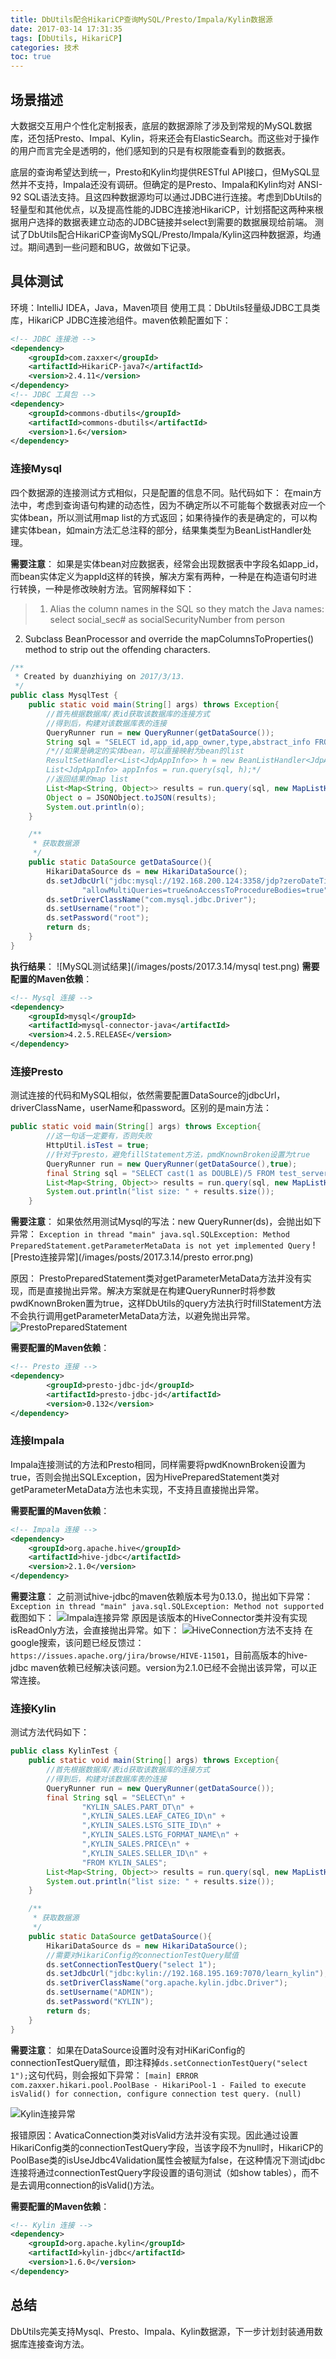 ```yaml
---
title: DbUtils配合HikariCP查询MySQL/Presto/Impala/Kylin数据源
date: 2017-03-14 17:31:35
tags: [DbUtils, HikariCP]
categories: 技术
toc: true
---
```


## 场景描述
大数据交互用户个性化定制报表，底层的数据源除了涉及到常规的MySQL数据库，还包括Presto、Impal、Kylin，将来还会有ElasticSearch。而这些对于操作的用户而言完全是透明的，他们感知到的只是有权限能查看到的数据表。
<!--more-->

底层的查询希望达到统一，Presto和Kylin均提供RESTful API接口，但MySQL显然并不支持，Impala还没有调研。但确定的是Presto、Impala和Kylin均对 ANSI-92 SQL语法支持。且这四种数据源均可以通过JDBC进行连接。考虑到DbUtils的轻量型和其他优点，以及提高性能的JDBC连接池HikariCP，计划搭配这两种来根据用户选择的数据表建立动态的JDBC链接并select到需要的数据展现给前端。
测试了DbUtils配合HikariCP查询MySQL/Presto/Impala/Kylin这四种数据源，均通过。期间遇到一些问题和BUG，故做如下记录。

## 具体测试
环境：IntelliJ IDEA，Java，Maven项目
使用工具：DbUtils轻量级JDBC工具类库，HikariCP JDBC连接池组件。maven依赖配置如下：
```xml
<!-- JDBC 连接池 -->
<dependency>
    <groupId>com.zaxxer</groupId>
    <artifactId>HikariCP-java7</artifactId>
    <version>2.4.11</version>
</dependency>
<!-- JDBC 工具包 -->
<dependency>
    <groupId>commons-dbutils</groupId>
    <artifactId>commons-dbutils</artifactId>
    <version>1.6</version>
</dependency>
```

### 连接Mysql
四个数据源的连接测试方式相似，只是配置的信息不同。贴代码如下：
在main方法中，考虑到查询语句构建的动态性，因为不确定所以不可能每个数据表对应一个实体bean，所以测试用map list的方式返回；如果待操作的表是确定的，可以构建实体bean，如main方法汇总注释的部分，结果集类型为BeanListHandler处理。

**需要注意**：
如果是实体bean对应数据表，经常会出现数据表中字段名如app_id，而bean实体定义为appId这样的转换，解决方案有两种，一种是在构造语句时进行转换，一种是修改映射方法。官网解释如下：
>1. Alias the column names in the SQL so they match the Java names: select social_sec# as socialSecurityNumber from person
2. Subclass BeanProcessor and override the mapColumnsToProperties() method to strip out the offending characters.

``` Java
/**
 * Created by duanzhiying on 2017/3/13.
 */
public class MysqlTest {
    public static void main(String[] args) throws Exception{
        //首先根据数据库/表id获取该数据库的连接方式
        //得到后，构建对该数据库表的连接
        QueryRunner run = new QueryRunner(getDataSource());
        String sql = "SELECT id,app_id,app_owner,type,abstract_info FROM jdp_app_info";
        /*//如果是确定的实体bean，可以直接映射为bean的list
        ResultSetHandler<List<JdpAppInfo>> h = new BeanListHandler<JdpAppInfo>(JdpAppInfo.class);
        List<JdpAppInfo> appInfos = run.query(sql, h);*/
        //返回结果的map list
        List<Map<String, Object>> results = run.query(sql, new MapListHandler());
        Object o = JSONObject.toJSON(results);
        System.out.println(o);
    }

    /**
     * 获取数据源
     */
    public static DataSource getDataSource(){
        HikariDataSource ds = new HikariDataSource();
        ds.setJdbcUrl("jdbc:mysql://192.168.200.124:3358/jdp?zeroDateTimeBehavior=convertToNull&" +
                "allowMultiQueries=true&noAccessToProcedureBodies=true");
        ds.setDriverClassName("com.mysql.jdbc.Driver");
        ds.setUsername("root");
        ds.setPassword("root");
        return ds;
    }
}
```

**执行结果**：
 ![MySQL测试结果](/images/posts/2017.3.14/mysql test.png)
**需要配置的Maven依赖**：
```xml
<!-- Mysql 连接 -->
<dependency>
    <groupId>mysql</groupId>
    <artifactId>mysql-connector-java</artifactId>
    <version>4.2.5.RELEASE</version>
</dependency>
```

### 连接Presto
测试连接的代码和MySQL相似，依然需要配置DataSource的jdbcUrl，driverClassName，userName和password。区别的是main方法：
```java
public static void main(String[] args) throws Exception{
        //这一句话一定要有，否则失败
        HttpUtil.isTest = true;
        //针对于presto，避免fillStatement方法，pmdKnownBroken设置为true
        QueryRunner run = new QueryRunner(getDataSource(),true);
        final String sql = "SELECT cast(1 as DOUBLE)/5 FROM test_server limit 1";
        List<Map<String, Object>> results = run.query(sql, new MapListHandler());
        System.out.println("list size: " + results.size());
    }
```

**需要注意**：
如果依然用测试Mysql的写法：new QueryRunner(ds)，会抛出如下异常：
`Exception in thread "main" java.sql.SQLException: Method PreparedStatement.getParameterMetaData is not yet implemented Query`
 ![Presto连接异常](/images/posts/2017.3.14/presto error.png)

 原因：
 PrestoPreparedStatement类对getParameterMetaData方法并没有实现，而是直接抛出异常。解决方案就是在构建QueryRunner时将参数pwdKnownBroken置为true，这样DbUtils的query方法执行时fillStatement方法不会执行调用getParameterMetaData方法，以避免抛出异常。
 ![PrestoPreparedStatement](/images/posts/2017.3.14/prestopreparedstatement.png)

**需要配置的Maven依赖**：
```xml
<!-- Presto 连接 -->
<dependency>
        <groupId>presto-jdbc-jd</groupId>
        <artifactId>presto-jdbc-jd</artifactId>
        <version>0.132</version>
</dependency>
```

### 连接Impala
Impala连接测试的方法和Presto相同，同样需要将pwdKnownBroken设置为true，否则会抛出SQLException，因为HivePreparedStatement类对getParameterMetaData方法也未实现，不支持且直接抛出异常。

**需要配置的Maven依赖**：
```xml
<!-- Impala 连接 -->
<dependency>
    <groupId>org.apache.hive</groupId>
    <artifactId>hive-jdbc</artifactId>
    <version>2.1.0</version>
</dependency>
```

**需要注意**：
之前测试hive-jdbc的maven依赖版本号为0.13.0，抛出如下异常：
`Exception in thread "main" java.sql.SQLException: Method not supported`
截图如下：
 ![Impala连接异常](/images/posts/2017.3.14/impala_error.png)
原因是该版本的HiveConnector类并没有实现isReadOnly方法，会直接抛出异常。如下：
 ![HiveConnection方法不支持](/images/posts/2017.3.14/hive_connector.png)
在google搜索，该问题已经反馈过：`https://issues.apache.org/jira/browse/HIVE-11501`，目前高版本的hive-jdbc maven依赖已经解决该问题。version为2.1.0已经不会抛出该异常，可以正常连接。

### 连接Kylin
测试方法代码如下：
```java
public class KylinTest {
    public static void main(String[] args) throws Exception{
        //首先根据数据库/表id获取该数据库的连接方式
        //得到后，构建对该数据库表的连接
        QueryRunner run = new QueryRunner(getDataSource());
        final String sql = "SELECT\n" +
                "KYLIN_SALES.PART_DT\n" +
                ",KYLIN_SALES.LEAF_CATEG_ID\n" +
                ",KYLIN_SALES.LSTG_SITE_ID\n" +
                ",KYLIN_SALES.LSTG_FORMAT_NAME\n" +
                ",KYLIN_SALES.PRICE\n" +
                ",KYLIN_SALES.SELLER_ID\n" +
                "FROM KYLIN_SALES";
        List<Map<String, Object>> results = run.query(sql, new MapListHandler());
        System.out.println("list size: " + results.size());
    }

    /**
     * 获取数据源
     */
    public static DataSource getDataSource(){
        HikariDataSource ds = new HikariDataSource();
        //需要对HikariConfig的connectionTestQuery赋值
        ds.setConnectionTestQuery("select 1");
        ds.setJdbcUrl("jdbc:kylin://192.168.195.169:7070/learn_kylin");
        ds.setDriverClassName("org.apache.kylin.jdbc.Driver");
        ds.setUsername("ADMIN");
        ds.setPassword("KYLIN");
        return ds;
    }
}
```

**需要注意**：
如果在DataSource设置时没有对HiKariConfig的connectionTestQuery赋值，即注释掉`ds.setConnectionTestQuery("select 1");`这句代码，则会报如下异常：
`[main] ERROR com.zaxxer.hikari.pool.PoolBase - HikariPool-1 - Failed to execute isValid() for connection, configure connection test query. (null)`

![Kylin连接异常](/images/posts/2017.3.14/kylin_error.png)

报错原因：AvaticaConnection类对isValid方法并没有实现。因此通过设置HikariConfig类的connectionTestQuery字段，当该字段不为null时，HikariCP的PoolBase类的isUseJdbc4Validation属性会被赋为false，在这种情况下测试jdbc连接将通过connectionTestQuery字段设置的语句测试（如show tables），而不是去调用connection的isValid()方法。

**需要配置的Maven依赖**：
```xml
<!-- Kylin 连接 -->
<dependency>
    <groupId>org.apache.kylin</groupId>
    <artifactId>kylin-jdbc</artifactId>
    <version>1.6.0</version>
</dependency>
```

## 总结
DbUtils完美支持Mysql、Presto、Impala、Kylin数据源，下一步计划封装通用数据库连接查询方法。
